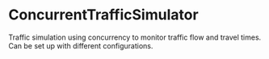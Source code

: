 # ConcurrentTrafficSimulator
Traffic simulation using concurrency to monitor traffic flow and travel times. Can be set up with different configurations.
